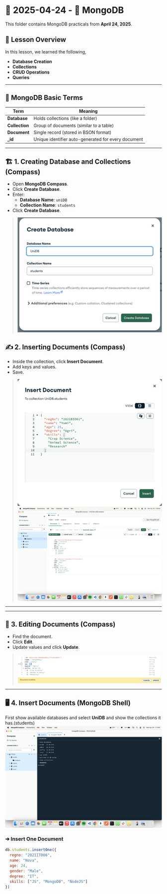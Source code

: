 # 📅 2025-04-24 - 🍃 MongoDB 

This folder contains MongoDB practicals from **April 24, 2025**.

## 📜 Lesson Overview  
In this lesson, we learned the following,
- **Database Creation**
- **Collections**
- **CRUD Operations**
- **Queries**

---

## 🧩 MongoDB Basic Terms

| Term         | Meaning |
|--------------|---------|
| **Database** | Holds collections (like a folder) |
| **Collection** | Group of documents (similar to a table) |
| **Document** | Single record (stored in BSON format) |
| **_id**      | Unique identifier auto-generated for every document |

---

## 🏗️ 1. Creating Database and Collections (Compass)

- Open **MongoDB Compass**.
- Click **Create Database**.
- Enter:
  - **Database Name**: `uniDB`
  - **Collection Name**: `students`
- Click **Create Database**.

> ![Create DB](Outputs/1.CreateDB.png)



## ✍️ 2. Inserting Documents (Compass)

- Inside the collection, click **Insert Document**.
- Add keys and values.
- Save.

> ![Insert Document](Outputs/2.InsertDoc.png)
> ![Insert Document](Outputs/3.png)

---
---

## 📝 3. Editing Documents (Compass)

- Find the document.
- Click **Edit**.
- Update values and click **Update**.

> ![Update Document](Outputs/editDoc.png)

---

## 🖥️ 4. Insert Documents (MongoDB Shell)
First show available databases and select **UniDB** and show the collections it has.(students)
![Shell](Outputs/Shell.png)

### ➔ Insert One Document
```javascript
db.students.insertOne({
  regno: "2021IT006",
  name: "Nova",
  age: 24,
  gender: "Male",
  degree: "IT",
  skills: ["JS", "MongoDB", "NodeJS"]
})
